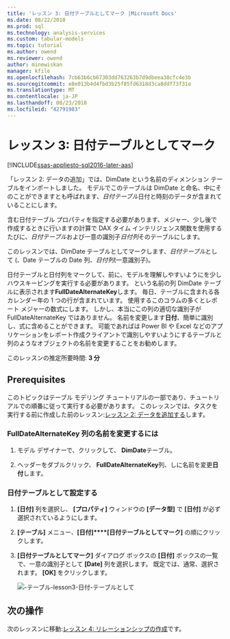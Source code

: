 ```yaml
---
title: 'レッスン 3: 日付テーブルとしてマーク |Microsoft Docs'
ms.date: 08/22/2018
ms.prod: sql
ms.technology: analysis-services
ms.custom: tabular-models
ms.topic: tutorial
ms.author: owend
ms.reviewer: owend
author: minewiskan
manager: kfile
ms.openlocfilehash: 7cb63b6cb67303dd763263b7d9dbeea30cfc4e3b
ms.sourcegitcommit: e8e013b4d4fbd3b25f85fd6318d3ca8ddf73f31e
ms.translationtype: MT
ms.contentlocale: ja-JP
ms.lasthandoff: 08/23/2018
ms.locfileid: "42791983"
---
```

# <a name="lesson-3-mark-as-date-table"></a>レッスン 3: 日付テーブルとしてマーク
[!INCLUDE[ssas-appliesto-sql2016-later-aas](../includes/ssas-appliesto-sql2016-later-aas.md)]

「レッスン 2: データの追加」では、DimDate という名前のディメンション テーブルをインポートしました。 モデルでこのテーブルは DimDate と命名、中にそのことができますとも呼ばれます、*日付テーブル*日付と時刻のデータが含まれていることにします。  
  
含む日付テーブル プロパティを指定する必要があります、メジャー、少し後で作成するときに行いますの計算で DAX タイム インテリジェンス関数を使用するたびに、*日付テーブル*および一意の識別子*日付列*そのテーブルにします。
  
このレッスンでは、DimDate テーブルとしてマークします、*日付テーブル*として (、Date テーブルの Date 列、*日付列*(一意識別子)。  

日付テーブルと日付列をマークして、前に、モデルを理解しやすいようにを少しハウスキーピングを実行する必要があります。 という名前の列 DimDate テーブルに表示されます**FullDateAlternateKey**します。 毎日、テーブルに含まれる各カレンダー年の 1 つの行が含まれています。 使用するこのコラムの多くとレポート メジャーの数式にします。 しかし、本当にこの列の適切な識別子が FullDateAlternateKey ではありません。 名前を変更します**日付**、簡単に識別し、式に含めることができます。 可能であればは Power BI や Excel などのアプリケーションをレポート作成クライアントで識別しやすいようにするテーブルと列のようなオブジェクトの名前を変更することをお勧めします。 
  
このレッスンの推定所要時間: **3 分**  
  
## <a name="prerequisites"></a>Prerequisites  
このトピックはテーブル モデリング チュートリアルの一部であり、チュートリアルでの順番に従って実行する必要があります。 このレッスンでは、タスクを実行する前に作成した前のレッスン:[レッスン 2: データを追加する](../analysis-services/lesson-2-add-data.md)します。 

### <a name="to-rename-the-fulldatealternatekey-column"></a>FullDateAlternateKey 列の名前を変更するには

1.  モデル デザイナーで、クリックして、 **DimDate**テーブル。

2.  ヘッダーをダブルクリック、 **FullDateAlternateKey**列、しに名前を変更**日付**します。

  
### <a name="to-set-mark-as-date-table"></a>日付テーブルとして設定する  
  
1.  **[日付]** 列を選択し、 **[プロパティ]** ウィンドウの **[データ型]** で  **[日付]** が必ず選択されているようにします。  
  
2.  **[テーブル]** メニュー、**[日付]****[日付テーブルとしてマーク]** の順にクリックします。  
  
3.  **[日付テーブルとしてマーク]** ダイアログ ボックスの **[日付]** ボックスの一覧で、一意の識別子として **[Date]** 列を選択します。 既定では、通常、選択されます。 **[OK]** をクリックします。 

    ![-テーブル-lesson3-日付-テーブルとして](../analysis-services/media/as-tabular-lesson3-date-table.png)
  

## <a name="whats-next"></a>次の操作
次のレッスンに移動:[レッスン 4: リレーションシップの作成](../analysis-services/lesson-4-create-relationships.md)です。
  
